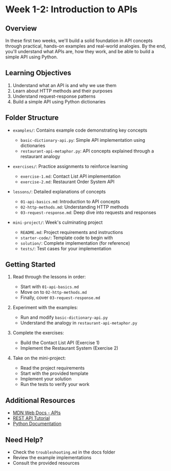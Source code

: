 # Week 1-2: Introduction to APIs

## Overview

In these first two weeks, we'll build a solid foundation in API concepts through practical, hands-on examples and real-world analogies. By the end, you'll understand what APIs are, how they work, and be able to build a simple API using Python.

## Learning Objectives

1. Understand what an API is and why we use them
2. Learn about HTTP methods and their purposes
3. Understand request-response patterns
4. Build a simple API using Python dictionaries

## Folder Structure

- `examples/`: Contains example code demonstrating key concepts
  - `basic-dictionary-api.py`: Simple API implementation using dictionaries
  - `restaurant-api-metaphor.py`: API concepts explained through a restaurant analogy

- `exercises/`: Practice assignments to reinforce learning
  - `exercise-1.md`: Contact List API implementation
  - `exercise-2.md`: Restaurant Order System API

- `lessons/`: Detailed explanations of concepts
  - `01-api-basics.md`: Introduction to API concepts
  - `02-http-methods.md`: Understanding HTTP methods
  - `03-request-response.md`: Deep dive into requests and responses

- `mini-project/`: Week's culminating project
  - `README.md`: Project requirements and instructions
  - `starter-code/`: Template code to begin with
  - `solution/`: Complete implementation (for reference)
  - `tests/`: Test cases for your implementation

## Getting Started

1. Read through the lessons in order:
   - Start with `01-api-basics.md`
   - Move on to `02-http-methods.md`
   - Finally, cover `03-request-response.md`

2. Experiment with the examples:
   - Run and modify `basic-dictionary-api.py`
   - Understand the analogy in `restaurant-api-metaphor.py`

3. Complete the exercises:
   - Build the Contact List API (Exercise 1)
   - Implement the Restaurant System (Exercise 2)

4. Take on the mini-project:
   - Read the project requirements
   - Start with the provided template
   - Implement your solution
   - Run the tests to verify your work

## Additional Resources

- [MDN Web Docs - APIs](https://developer.mozilla.org/en-US/docs/Learn/JavaScript/Client-side_web_APIs/Introduction)
- [REST API Tutorial](https://restfulapi.net/)
- [Python Documentation](https://docs.python.org/3/)

## Need Help?

- Check the `troubleshooting.md` in the docs folder
- Review the example implementations
- Consult the provided resources
